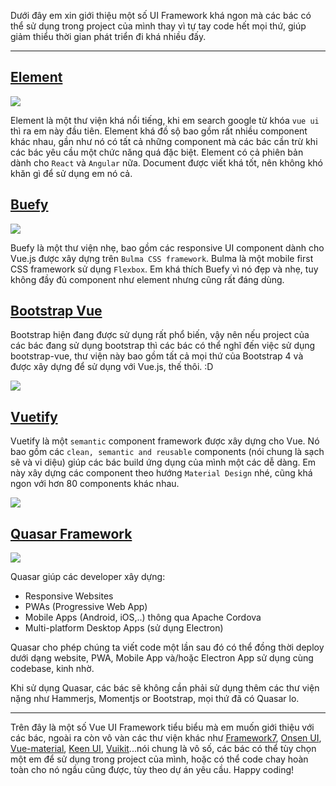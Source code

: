 Dưới đây em xin giới thiệu một số UI Framework khá ngon mà các bác có thể sử dụng trong project của mình thay vì tự tay code hết mọi thứ, giúp giảm thiểu thời gian phát triển đi khá nhiều đấy.


-----


## [Element](http://element.eleme.io/)

![](https://images.viblo.asia/b97ac9b8-5377-4c7b-9880-67735c4f9729.png)

Element là một thư viện khá nổi tiếng, khi em search google từ khóa `vue ui` thì ra em này đầu tiên. Element khá đồ sộ bao gồm rất nhiều component khác nhau, gần như nó có tất cả những component mà các bác cần trừ khi các bác yêu cầu một chức năng quá đặc biệt. Element có cả phiên bản dành cho `React` và `Angular` nữa. Document được viết khá tốt, nên không khó khăn gì để sử dụng em nó cả.

## [Buefy](https://buefy.github.io/)

![](http://i.imgur.com/Aje88us.png)

Buefy là một thư viện nhẹ, bao gồm các responsive UI component dành cho Vue.js được xây dựng trên `Bulma CSS framework`. Bulma là một mobile first CSS framework sử dụng `Flexbox`. Em khá thích Buefy vì nó đẹp và nhẹ, tuy không đầy đủ component như element nhưng cũng rất đáng dùng.

## [Bootstrap Vue](https://bootstrap-vue.js.org/)
Bootstrap hiện đang được sử dụng rất phổ biến, vậy nên nếu project của các bác đang sử dụng bootstrap thì các bác có thể nghĩ đến việc sử dụng bootstrap-vue, thư viện này bao gồm tất cả mọi thứ của Bootstrap 4 và được xây dựng để sử dụng với Vue.js, thế thôi. :D

![](https://images.viblo.asia/1714afa6-262e-47b6-9c84-8f20558c1848.png)

## [Vuetify](https://vuetifyjs.com/)
Vuetify là một `semantic` component framework được xây dựng cho Vue. Nó bao gồm các `clean, semantic and reusable` components (nói chung là sạch sẽ và vi diệu) giúp các bác build ứng dụng của mình một các dễ dàng. Em này xây dựng các component theo hướng `Material Design` nhé, cũng khá ngon với hơn 80 components khác nhau.

![](https://images.viblo.asia/1d347ae4-4d67-4d4d-8890-d6fa1b5824ab.png)

## [Quasar Framework](http://quasar-framework.org/)

![](https://images.viblo.asia/d578ddfd-5d5e-405a-bbc0-9607ce770fe6.png)

Quasar giúp các developer xây dựng:
- Responsive Websites
- PWAs (Progressive Web App)
- Mobile Apps (Android, iOS,..) thông qua Apache Cordova
- Multi-platform Desktop Apps (sử dụng Electron)

Quasar cho phép chúng ta viết code một lần sau đó có thể đồng thời deploy dưới dạng website, PWA, Mobile App và/hoặc Electron App sử dụng cùng codebase, kinh nhờ.

Khi sử dụng Quasar, các bác sẽ không cần phải sử dụng thêm các thư viện nặng như Hammerjs, Momentjs or Bootstrap, mọi thứ đã có Quasar lo. 


-----


Trên đây là một số Vue UI Framework tiểu biểu mà em muốn giới thiệu với các bác, ngoài ra còn vô vàn các thư viện khác như [Framework7](http://framework7.io/), [Onsen UI](https://onsen.io/v2/api/vue/),  [Vue-material](https://vuematerial.io/), [Keen UI](https://josephuspaye.github.io/Keen-UI/#/ui-alert), [Vuikit](https://vuikit.js.org/)...nói chung là vô số, các bác có thể tùy chọn một em để sử dụng trong project của mình, hoặc có thể code chay hoàn toàn cho nó ngầu cũng được, tùy theo dự án yêu cầu. Happy coding!